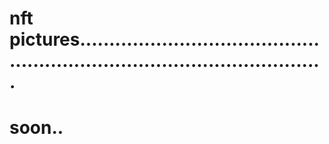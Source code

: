 # nft pictures...............................................................................................
# soon..
